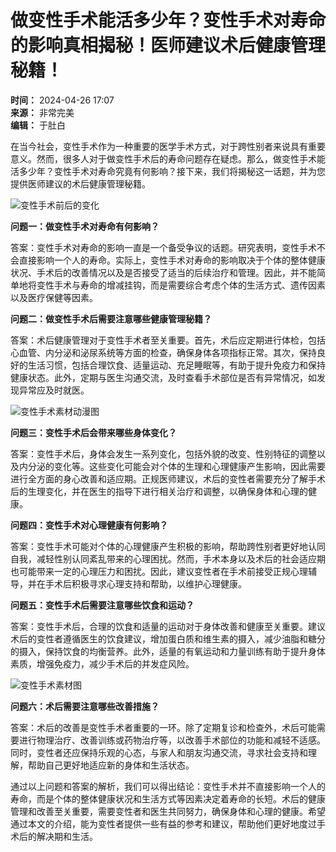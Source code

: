 # 做变性手术能活多少年？变性手术对寿命的影响真相揭秘！医师建议术后健康管理秘籍！

**时间：** 2024-04-26 17:07  
**来源：** 非常完美  
**编辑：** 于肚白  

在当今社会，变性手术作为一种重要的医学手术方式，对于跨性别者来说具有重要意义。然而，很多人对于做变性手术后的寿命问题存在疑虑。那么，做变性手术能活多少年？变性手术对寿命究竟有何影响？接下来，我们将揭秘这一话题，并为您提供医师建议的术后健康管理秘籍。

![变性手术前后的变化](https://verybeaut.oss-cn-shanghai.aliyuncs.com//uploads/image/2024/0426/20240426196018.jpg)

**问题一：做变性手术对寿命有何影响？**

答案：变性手术对寿命的影响一直是一个备受争议的话题。研究表明，变性手术不会直接影响一个人的寿命。实际上，变性手术对寿命的影响取决于个体的整体健康状况、手术后的改善情况以及是否接受了适当的后续治疗和管理。因此，并不能简单地将变性手术与寿命的增减挂钩，而是需要综合考虑个体的生活方式、遗传因素以及医疗保健等因素。

**问题二：做变性手术后需要注意哪些健康管理秘籍？**

答案：术后健康管理对于变性手术者至关重要。首先，术后应定期进行体检，包括心血管、内分泌和泌尿系统等方面的检查，确保身体各项指标正常。其次，保持良好的生活习惯，包括合理饮食、适量运动、充足睡眠等，有助于提升免疫力和保持健康状态。此外，定期与医生沟通交流，及时查看手术部位是否有异常情况，如发现异常应及时就医。

![变性手术素材动漫图](https://verybeaut.oss-cn-shanghai.aliyuncs.com//uploads/image/2024/0426/20240426245388.png)

**问题三：变性手术后会带来哪些身体变化？**

答案：变性手术后，身体会发生一系列变化，包括外貌的改变、性别特征的调整以及内分泌的变化等。这些变化可能会对个体的生理和心理健康产生影响，因此需要进行全方面的身心改善和适应期。正规医师建议，术后的变性者需要充分了解手术后的生理变化，并在医生的指导下进行相关治疗和调整，以确保身体和心理的健康。

**问题四：变性手术对心理健康有何影响？**

答案：变性手术可能对个体的心理健康产生积极的影响，帮助跨性别者更好地认同自我，减轻性别认同紊乱带来的心理困扰。然而，手术本身以及术后的社会适应期也可能带来一定的心理压力和困扰。因此，建议变性者在手术前接受正规心理辅导，并在手术后积极寻求心理支持和帮助，以维护心理健康。

**问题五：变性手术后需要注意哪些饮食和运动？**

答案：变性手术后，合理的饮食和适量的运动对于身体改善和健康至关重要。建议术后的变性者遵循医生的饮食建议，增加蛋白质和维生素的摄入，减少油脂和糖分的摄入，保持饮食的均衡营养。此外，适量的有氧运动和力量训练有助于提升身体素质，增强免疫力，减少手术后的并发症风险。

![变性手术素材图](https://verybeaut.oss-cn-shanghai.aliyuncs.com//uploads/image/2024/0426/20240426264821.png)

**问题六：术后需要注意哪些改善措施？**

答案：术后的改善是变性手术者重要的一环。除了定期复诊和检查外，术后可能需要进行物理治疗、改善训练或药物治疗等，以改善手术部位的功能和减轻不适感。同时，变性者还应保持乐观的心态，与家人和朋友沟通交流，寻求社会支持和理解，帮助自己更好地适应新的身体和生活状态。

通过以上问题和答案的解析，我们可以得出结论：变性手术并不直接影响一个人的寿命，而是个体的整体健康状况和生活方式等因素决定着寿命的长短。术后的健康管理和改善至关重要，需要变性者和医生共同努力，确保身体和心理的健康。希望通过本文的介绍，能为变性者提供一些有益的参考和建议，帮助他们更好地度过手术后的解决期和生活。